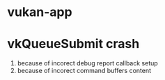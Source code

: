 # vukan-app


# vkQueueSubmit crash

1. because of incorect debug report callback setup
2. because of incorect command buffers content
